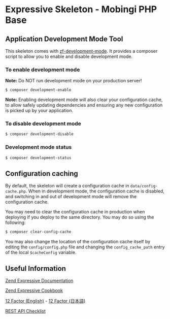 # Expressive Skeleton - Mobingi PHP Base

## Application Development Mode Tool

This skeleton comes with [zf-development-mode](https://github.com/zfcampus/zf-development-mode). 
It provides a composer script to allow you to enable and disable development mode.

### To enable development mode

**Note:** Do NOT run development mode on your production server!

```bash
$ composer development-enable
```

**Note:** Enabling development mode will also clear your configuration cache, to 
allow safely updating dependencies and ensuring any new configuration is picked 
up by your application.

### To disable development mode

```bash
$ composer development-disable
```

### Development mode status

```bash
$ composer development-status
```

## Configuration caching

By default, the skeleton will create a configuration cache in
`data/config-cache.php`. When in development mode, the configuration cache is
disabled, and switching in and out of development mode will remove the
configuration cache.

You may need to clear the configuration cache in production when deploying if
you deploy to the same directory. You may do so using the following:

```bash
$ composer clear-config-cache
```

You may also change the location of the configuration cache itself by editing
the `config/config.php` file and changing the `config_cache_path` entry of the
local `$cacheConfig` variable.

## Useful Information

[Zend Expressive Documentation](https://docs.zendframework.com/zend-expressive/)

[Zend Expressive Cookbook](https://www.gitbook.com/book/zfdevteam/expressive-cookbook/details)

[12 Factor (English)](https://12factor.net/) - [12 Factor (日本語)](https://12factor.net/ja/)

[REST API Checklist](http://www.kennethlange.com/posts/The-Ultimate-Checklist-for-REST-APIs.html)